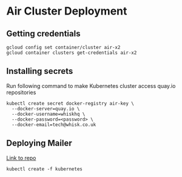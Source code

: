# Air Cluster Deployment

## Getting credentials

```
gcloud config set container/cluster air-x2
gcloud container clusters get-credentials air-x2
```

## Installing secrets

Run following command to make Kubernetes cluster access quay.io repositories

```
kubectl create secret docker-registry air-key \
  --docker-server=quay.io \
  --docker-username=whiskhq \
  --docker-password=<password> \
  --docker-email=tech@whisk.co.uk
```

## Deploying Mailer

[Link to repo](https://github.com/whisklabs/air-mailer)

```
kubectl create -f kubernetes
```